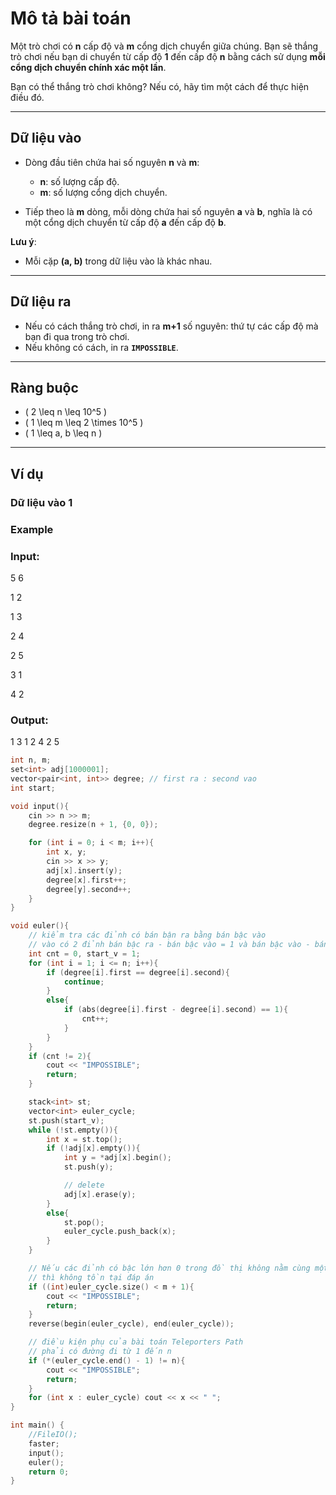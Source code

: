 # Mô tả bài toán

Một trò chơi có **n** cấp độ và **m** cổng dịch chuyển giữa chúng. Bạn sẽ thắng trò chơi nếu bạn di chuyển từ cấp độ **1** đến cấp độ **n** bằng cách sử dụng **mỗi cổng dịch chuyển chính xác một lần**.  

Bạn có thể thắng trò chơi không? Nếu có, hãy tìm một cách để thực hiện điều đó.

---

## Dữ liệu vào

- Dòng đầu tiên chứa hai số nguyên **n** và **m**:  
  - **n**: số lượng cấp độ.  
  - **m**: số lượng cổng dịch chuyển.

- Tiếp theo là **m** dòng, mỗi dòng chứa hai số nguyên **a** và **b**, nghĩa là có một cổng dịch chuyển từ cấp độ **a** đến cấp độ **b**.

**Lưu ý**:
- Mỗi cặp **(a, b)** trong dữ liệu vào là khác nhau.

---

## Dữ liệu ra

- Nếu có cách thắng trò chơi, in ra **m+1** số nguyên: thứ tự các cấp độ mà bạn đi qua trong trò chơi.  
- Nếu không có cách, in ra **`IMPOSSIBLE`**.

---

## Ràng buộc

- \( 2 \leq n \leq 10^5 \)  
- \( 1 \leq m \leq 2 \times 10^5 \)  
- \( 1 \leq a, b \leq n \)  

---

## Ví dụ

### Dữ liệu vào 1


### Example
### Input:
5 6

1 2

1 3

2 4

2 5

3 1

4 2

### Output:

1 3 1 2 4 2 5

```cpp
int n, m;
set<int> adj[1000001];
vector<pair<int, int>> degree; // first ra : second vao
int start;

void input(){
    cin >> n >> m;
    degree.resize(n + 1, {0, 0});

    for (int i = 0; i < m; i++){
        int x, y; 
        cin >> x >> y;
        adj[x].insert(y);
        degree[x].first++;
        degree[y].second++;
    }
}

void euler(){
    // kiểm tra các đỉnh có bán bận ra bằng bán bậc vào
    // vào có 2 đỉnh bán bậc ra - bán bậc vào = 1 và bán bậc vào - bán bậc ra = 1
    int cnt = 0, start_v = 1;
    for (int i = 1; i <= n; i++){
        if (degree[i].first == degree[i].second){
            continue;
        } 
        else{
            if (abs(degree[i].first - degree[i].second) == 1){
                cnt++;
            }
        }
    }
    if (cnt != 2){
        cout << "IMPOSSIBLE";
        return;
    }

    stack<int> st;
    vector<int> euler_cycle;
    st.push(start_v);
    while (!st.empty()){
        int x = st.top();
        if (!adj[x].empty()){
            int y = *adj[x].begin();
            st.push(y);

            // delete
            adj[x].erase(y);
        }
        else{
            st.pop();
            euler_cycle.push_back(x);
        }
    }

    // Nếu các đỉnh có bậc lớn hơn 0 trong đồ thị không nằm cùng một TPLT 
    // thì không tồn tại đáp án
    if ((int)euler_cycle.size() < m + 1){
        cout << "IMPOSSIBLE";
        return;
    }
    reverse(begin(euler_cycle), end(euler_cycle));

    // điều kiện phụ của bài toán Teleporters Path 
    // phải có đường đi từ 1 đến n
    if (*(euler_cycle.end() - 1) != n){
        cout << "IMPOSSIBLE";
        return;
    }
    for (int x : euler_cycle) cout << x << " ";
}

int main() {
    //FileIO();
    faster;
    input();
    euler();
    return 0;
}
